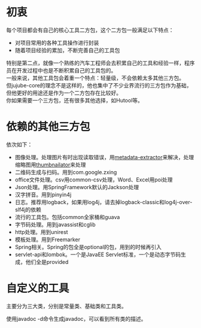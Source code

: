 # 初衷
每个项目都会有自己的核心工具二方包，这个二方包一般满足以下特点：
- 对项目常用的各种工具操作进行封装  
- 随着项目经验的累加，不断完善自己的工具包  

特别是第二点，就像一个熟练的汽车工程师会去积累自己的工具和经验一样，程序员在开发过程中也是不断积累自己的工具包的。  
一般来说，其他工具包会着重一个特点：轻量级，不会依赖太多其他三方包。  
但jujube-core的理念不是这样的，他也集中了不少业界流行的三方包作为基础，但他更好的用途还是作为一个二方包存在比较好。  
你如果需要一个三方包，还有很多其他选择，如Hutool等。  

# 依赖的其他三方包
依次如下：
- 图像处理。处理图片有时出现读取错误，用[metadata-extractor](https://drewnoakes.com/code/exif/)来解决，处理缩略图用[thumbnailator](http://code.google.com/p/thumbnailator)来处理
- 二维码生成与扫码。用到com.google.zxing
- office文件处理。csv用common-csv处理，Word、Excel用poi处理
- Json处理。用SpringFramework默认的Jackson处理
- 汉字拼音。用到pinyin4j
- 日志。推荐用logback，如果用log4j，请去掉logback-classic和log4j-over-slf4j的依赖
- 流行的工具包。包括common全家桶和guava
- 字节码处理。用到javassist和cglib
- http处理。用到unirest
- 模板处理。用到Freemarker
- Spring相关。Spring的包全是optional的包，用到的时候再引入
- servlet-api和lombok。一个是JavaEE Servlet标准，一个是动态字节码生成，他们全是provided

# 自定义的工具
主要分为三大类，分别是常量类、基础类和工具类。

使用javadoc -d命令生成javadoc，可以看到所有类的描述。


